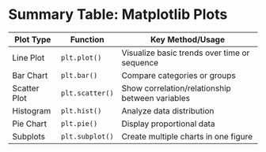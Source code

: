 # Summary Table: Matplotlib Plots

| Plot Type   | Function       | Key Method/Usage              |
|-------------|----------------|-------------------------------|
| Line Plot   | `plt.plot()`   | Visualize basic trends over time or sequence |
| Bar Chart   | `plt.bar()`    | Compare categories or groups  |
| Scatter Plot| `plt.scatter()`| Show correlation/relationship between variables |
| Histogram   | `plt.hist()`   | Analyze data distribution     |
| Pie Chart   | `plt.pie()`    | Display proportional data     |
| Subplots    | `plt.subplot()`| Create multiple charts in one figure |
